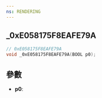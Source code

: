 ```yaml
---
ns: RENDERING
---
```

## _0xE058175F8EAFE79A

```c
// 0xE058175F8EAFE79A
void _0xE058175F8EAFE79A(BOOL p0);
```


## 參數
* **p0**: 

